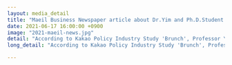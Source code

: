 ```yaml
---
layout: media_detail
title: "Maeil Business Newspaper article about Dr.Yim and Ph.D.Student Shinyoung Kim’s study"
date: 2021-06-17 16:00:00 +0900
image: "2021-maeil-news.jpg"
detail: "According to Kakao Policy Industry Study 'Brunch', Professor Yim and Ph.D. Student Shinyoung Kim conducted a research 'The effects of parent training about narrative interaction for parents with hearing loss who have children with normal hearing: a case study using AI speakers' and showed that AI speakers can promote children’s language development as they act as assistants in interaction between parents and children with hearing impairment."
long_detail: "According to Kakao Policy Industry Study 'Brunch', Professor Yim and Ph.D. Student Shinyoung Kim conducted a research on whether AI speakers can promote children’s language development if they act as assistants in interaction between parents and children with hearing impairment. The research team had five parents and children with hearing loss talk while listening to  stories in AI speaker for six weeks, and assessed the child’s story grammar production and comprehension abilities. They showed that children’s comprehension and production of story grammar increased as a result of using AI speakers . The research team said, “We expect AI speaker technology to solve the problem of technology alienation in hearing-impaired families, and to bring about quantitative and qualitative improvements in children’s language development as well as interaction between parents and children.” The study came as a result of digital inclusive research support project using AI speakers conducted by Kakao and Kakao Enterprise in 2020. 정욱, 'AI 스피커, 청각 지적 장애자 의사소통에 도움' 매일경제, 16-June-2021. [online]. Available: https://www.mk.co.kr/news/it/view/2021/06/585503/"

---
```


